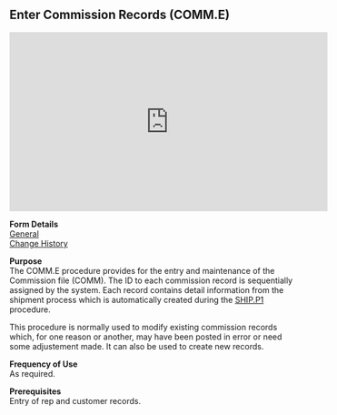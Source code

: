 ##  Enter Commission Records (COMM.E)

<PageHeader />

<iframe width="560" height="315" src="https://www.youtube.com/embed/Q70VoVkRJEI" title="YouTube video player" frameborder="0" allow="accelerometer; autoplay; clipboard-write; encrypted-media; gyroscope; picture-in-picture" allowfullscreen></iframe>

**Form Details**  
[ General ](COMM-E-1/README.md)   
[ Change History ](COMM-E-2/README.md)   

**Purpose**  
The COMM.E procedure provides for the entry and maintenance of the Commission file (COMM). The ID to each commission record is sequentially assigned by the system. Each record contains detail information from the shipment process which is automatically created during the [ SHIP.P1 ](SHIP-P1/README.md) procedure.   
  
This procedure is normally used to modify existing commission records which,
for one reason or another, may have been posted in error or need some
adjustement made. It can also be used to create new records.

**Frequency of Use**  
As required.

**Prerequisites**  
Entry of rep and customer records.

<badge text= "Version 8.10.57" vertical="middle" />

<PageFooter />